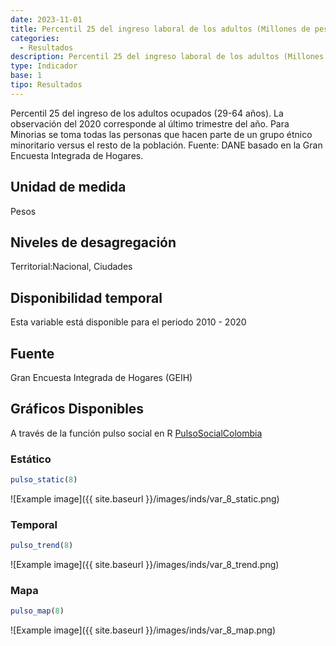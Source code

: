 ```yaml
---
date: 2023-11-01
title: Percentil 25 del ingreso laboral de los adultos (Millones de pesos) (nacional_etnia)
categories:
  - Resultados
description: Percentil 25 del ingreso laboral de los adultos (Millones de pesos)
type: Indicador
base: 1
tipo: Resultados
--- 
```


Percentil 25 del ingreso de los adultos ocupados (29-64 años). La observación del 2020 corresponde al último trimestre del año. Para Minorias se toma todas las personas que hacen parte de un grupo étnico minoritario versus el resto de la población.
Fuente: DANE basado en la Gran Encuesta Integrada de Hogares.

## Unidad de medida
Pesos

## Niveles de desagregación
Territorial:Nacional, Ciudades

## Disponibilidad temporal
Esta variable está disponible para el periodo 2010 - 2020

## Fuente
Gran Encuesta Integrada de Hogares (GEIH)

## Gráficos Disponibles

A través de la función pulso social en R [PulsoSocialColombia](https://github.com/pulsosocialcolombia/PulsoSocialColombia)

### Estático

``` R
pulso_static(8)
```

![Example image]({{ site.baseurl }}/images/inds/var_8_static.png)

### Temporal

``` R
pulso_trend(8)
```

![Example image]({{ site.baseurl }}/images/inds/var_8_trend.png)

### Mapa

``` R
pulso_map(8)
```

![Example image]({{ site.baseurl }}/images/inds/var_8_map.png)